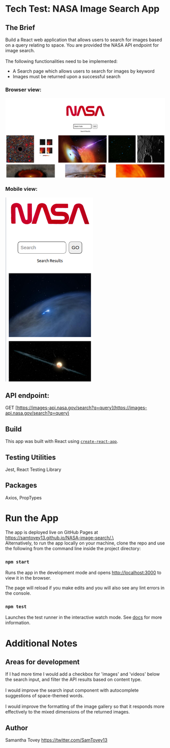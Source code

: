 # Tech Test: NASA Image Search App

## The Brief

Build a React web application that allows users to search for images based on a query relating to space. You are provided the NASA API endpoint for image search.\
\
The following functionalities need to be implemented:
* A Search page which allows users to search for images by keyword
* Images must be returned upon a successful search

### Browser view:
![browser screenshot](screenshot_browser.png)

### Mobile view:
![mobile screenshot](screenshot_mobile.png)

## API endpoint:

GET​​ ​​[https://images-api.nasa.gov/search?q=query](https://images-api.nasa.gov/search?q=query)

## Build

This app was built with React using [`create-react-app`](https://github.com/facebook/create-react-app).

## Testing Utilities

Jest, React Testing Library

## Packages

Axios, PropTypes

# Run the App

The app is deployed live on GitHub Pages at https://samtovey13.github.io/NASA-image-search/.\
\
Alternatively, to run the app locally on your machine, clone the repo and use the following from the command line inside the project directory:

### `npm start`

Runs the app in the development mode and opens [http://localhost:3000](http://localhost:3000) to view it in the browser.

The page will reload if you make edits and you will also see any lint errors in the console.

### `npm test`

Launches the test runner in the interactive watch mode.
See [docs](https://facebook.github.io/create-react-app/docs/running-tests) for more information.

# Additional Notes

## Areas for development

If I had more time I would add a checkbox for 'images' and 'videos' below the search input, and filter the API results based on content type.\
\
I would improve the search input component with autocomplete suggestions of space-themed words.\
\
I would improve the formatting of the image gallery so that it responds more effectively to the mixed dimensions of the returned images.

## Author
Samantha Tovey 
https://twitter.com/SamTovey13